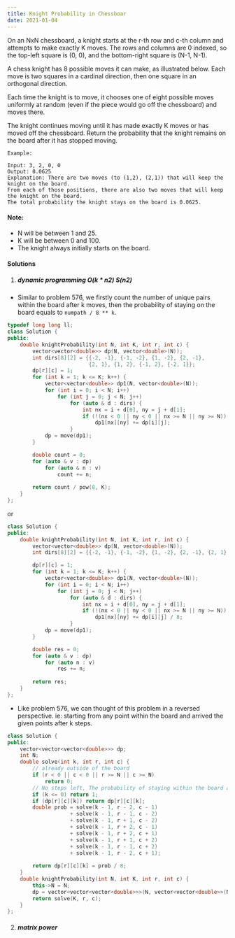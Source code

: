```yaml
---
title: Knight Probability in Chessboar
date: 2021-01-04
---
```

On an NxN chessboard, a knight starts at the r-th row and c-th column and attempts to make exactly K moves. The rows and columns are 0 indexed, so the top-left square is (0, 0), and the bottom-right square is (N-1, N-1).

A chess knight has 8 possible moves it can make, as illustrated below. Each move is two squares in a cardinal direction, then one square in an orthogonal direction.

 

 

Each time the knight is to move, it chooses one of eight possible moves uniformly at random (even if the piece would go off the chessboard) and moves there.

The knight continues moving until it has made exactly K moves or has moved off the chessboard. Return the probability that the knight remains on the board after it has stopped moving.

 

```
Example:

Input: 3, 2, 0, 0
Output: 0.0625
Explanation: There are two moves (to (1,2), (2,1)) that will keep the knight on the board.
From each of those positions, there are also two moves that will keep the knight on the board.
The total probability the knight stays on the board is 0.0625.
```

 

#### Note:

-    N will be between 1 and 25.
-    K will be between 0 and 100.
-    The knight always initially starts on the board.


#### Solutions

1. ##### dynamic programming O(k * n2) S(n2)

- Similar to problem 576, we firstly count the number of unique pairs within the board after k moves, then the probability of staying on the board equals to `numpath / 8 ** k`.

```cpp
typedef long long ll;
class Solution {
public:
    double knightProbability(int N, int K, int r, int c) {
        vector<vector<double>> dp(N, vector<double>(N));
        int dirs[8][2] = {{-2, -1}, {-1, -2}, {1, -2}, {2, -1},
                          {2, 1}, {1, 2}, {-1, 2}, {-2, 1}};
        dp[r][c] = 1;
        for (int k = 1; k <= K; k++) {
            vector<vector<double>> dp1(N, vector<double>(N));
            for (int i = 0; i < N; i++)
                for (int j = 0; j < N; j++)
                    for (auto & d : dirs) {
                        int nx = i + d[0], ny = j + d[1];
                        if (!(nx < 0 || ny < 0 || nx >= N || ny >= N))
                            dp1[nx][ny] += dp[i][j];
                    }
            dp = move(dp1);
        }

        double count = 0;
        for (auto & v : dp)
            for (auto & n : v)
                count += n;
        
        return count / pow(8, K);
    }
};
```

or

```cpp
class Solution {
public:
    double knightProbability(int N, int K, int r, int c) {
        vector<vector<double>> dp(N, vector<double>(N));
        int dirs[8][2] = {{-2, -1}, {-1, -2}, {1, -2}, {2, -1}, {2, 1}, {1, 2}, {-1, 2}, {-2, 1}};

        dp[r][c] = 1;
        for (int k = 1; k <= K; k++) {
            vector<vector<double>> dp1(N, vector<double>(N));
            for (int i = 0; i < N; i++)
                for (int j = 0; j < N; j++)
                    for (auto & d : dirs) {
                        int nx = i + d[0], ny = j + d[1];
                        if (!(nx < 0 || ny < 0 || nx >= N || ny >= N))
                            dp1[nx][ny] += dp[i][j] / 8;
                    }
            dp = move(dp1);
        }

        double res = 0;
        for (auto & v : dp)
            for (auto n : v)
                res += n;
        
        return res;
    }
};
```

- Like problem 576, we can thought of this problem in a reversed perspective. ie: starting from any point within the board and arrived the given points after k steps.

```cpp
class Solution {
public:
    vector<vector<vector<double>>> dp;
    int N;
    double solve(int k, int r, int c) {
        // already outside of the board
        if (r < 0 || c < 0 || r >= N || c >= N)
            return 0;
        // No steps left, The probability of staying within the board after 0 steps is 1
        if (k <= 0) return 1;
        if (dp[r][c][k]) return dp[r][c][k];
        double prob = solve(k - 1, r - 2, c - 1)
                    + solve(k - 1, r - 1, c - 2)
                    + solve(k - 1, r + 1, c - 2)
                    + solve(k - 1, r + 2, c - 1)
                    + solve(k - 1, r + 2, c + 1)
                    + solve(k - 1, r + 1, c + 2)
                    + solve(k - 1, r - 1, c + 2)
                    + solve(k - 1, r - 2, c + 1);
            
        return dp[r][c][k] = prob / 8;
    }
    double knightProbability(int N, int K, int r, int c) {
        this->N = N;
        dp = vector<vector<vector<double>>>(N, vector<vector<double>>(N, vector<double>(K + 1)));
        return solve(K, r, c);
    }
};
```


2. ##### matrix power